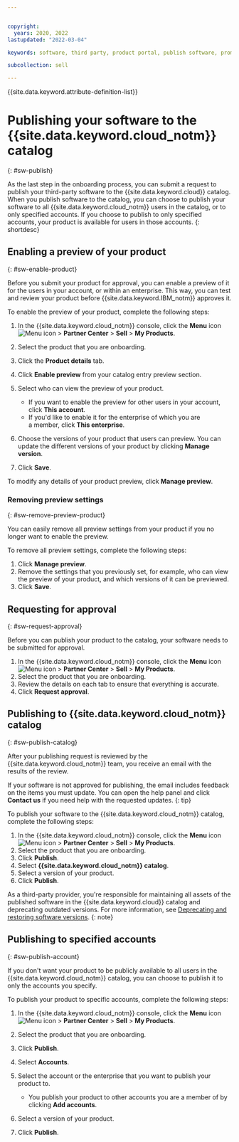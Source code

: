 ```yaml
---


copyright:
  years: 2020, 2022
lastupdated: "2022-03-04"

keywords: software, third party, product portal, publish software, promote software, partner portal, partners, sellers

subcollection: sell

---
```


{{site.data.keyword.attribute-definition-list}}

# Publishing your software to the {{site.data.keyword.cloud_notm}} catalog
{: #sw-publish}

As the last step in the onboarding process, you can submit a request to publish your third-party software to the {{site.data.keyword.cloud}} catalog. When you publish software to the catalog, you can choose to publish your software to all {{site.data.keyword.cloud_notm}} users in the catalog, or to only specified accounts. If you choose to publish to only specified accounts, your product is available for users in those accounts.
{: shortdesc}

## Enabling a preview of your product
{: #sw-enable-product}

Before you submit your product for approval, you can enable a preview of it for the users in your account, or within an enterprise. This way, you can test and review your product before {{site.data.keyword.IBM_notm}} approves it. 

To enable the preview of your product, complete the following steps:

1. In the {{site.data.keyword.cloud_notm}} console, click the **Menu** icon ![Menu icon](../icons/icon_hamburger.svg "Menu") > **Partner Center** > **Sell** > **My Products**.
1. Select the product that you are onboarding.
1. Click the **Product details** tab.
1. Click **Enable preview** from your catalog entry preview section.
1. Select who can view the preview of your product.

   - If you want to enable the preview for other users in your account, click **This account**. 
   - If you'd like to enable it for the enterprise of which you are a member, click **This enterprise**.

1. Choose the versions of your product that users can preview. You can update the different versions of your product by clicking **Manage version**.

1. Click **Save**.

To modify any details of your product preview, click **Manage preview**.

### Removing preview settings
{: #sw-remove-preview-product}

You can easily remove all preview settings from your product if you no longer want to enable the preview. 

To remove all preview settings, complete the following steps:

1. Click **Manage preview**. 
1. Remove the settings that you previously set, for example, who can view the preview of your product, and which versions of it can be previewed.
1. Click **Save**. 

## Requesting for approval
{: #sw-request-approval}

Before you can publish your product to the catalog, your software needs to be submitted for approval.

1. In the {{site.data.keyword.cloud_notm}} console, click the **Menu** icon ![Menu icon](../icons/icon_hamburger.svg "Menu") > **Partner Center** > **Sell** > **My Products**.
1. Select the product that you are onboarding.
1. Review the details on each tab to ensure that everything is accurate. 
1. Click **Request approval**.

## Publishing to {{site.data.keyword.cloud_notm}} catalog
{: #sw-publish-catalog}

After your publishing request is reviewed by the {{site.data.keyword.cloud_notm}} team, you receive an email with the results of the review. 

If your software is not approved for publishing, the email includes feedback on the items you must update. You can open the help panel and click **Contact us** if you need help with the requested updates. 
{: tip}

To publish your software to the {{site.data.keyword.cloud_notm}} catalog, complete the following steps:

1. In the {{site.data.keyword.cloud_notm}} console, click the **Menu** icon ![Menu icon](../icons/icon_hamburger.svg "Menu") > **Partner Center** > **Sell** > **My Products**.
1. Select the product that you are onboarding.
1. Click **Publish**.
1. Select **{{site.data.keyword.cloud_notm}} catalog**.
1. Select a version of your product.
1. Click **Publish**.     

As a third-party provider, you're responsible for maintaining all assets of the published software in the {{site.data.keyword.cloud}} catalog and deprecating outdated versions. For more information, see [Deprecating and restoring software versions](/docs/account?topic=account-dep-restore). 
{: note}

## Publishing to specified accounts
{: #sw-publish-account}

If you don't want your product to be publicly available to all users in the {{site.data.keyword.cloud_notm}} catalog, you can choose to publish it to only the accounts you specify.

To publish your product to specific accounts, complete the following steps:

1. In the {{site.data.keyword.cloud_notm}} console, click the **Menu** icon ![Menu icon](../icons/icon_hamburger.svg "Menu") > **Partner Center** > **Sell** > **My Products**.
1. Select the product that you are onboarding.
1. Click **Publish**.
1. Select **Accounts**.
1. Select the account or the enterprise that you want to publish your product to. 

   - You publish your product to other accounts you are a member of by clicking **Add accounts**.

1. Select a version of your product.     
1. Click **Publish**.
